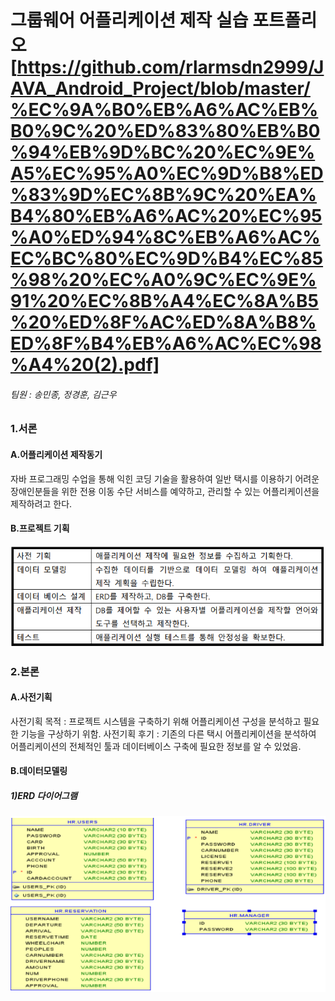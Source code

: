# 그룹웨어 어플리케이션 제작 실습 포트폴리오 [https://github.com/rlarmsdn2999/JAVA_Android_Project/blob/master/%EC%9A%B0%EB%A6%AC%EB%B0%9C%20%ED%83%80%EB%B0%94%EB%9D%BC%20%EC%9E%A5%EC%95%A0%EC%9D%B8%ED%83%9D%EC%8B%9C%20%EA%B4%80%EB%A6%AC%20%EC%95%A0%ED%94%8C%EB%A6%AC%EC%BC%80%EC%9D%B4%EC%85%98%20%EC%A0%9C%EC%9E%91%20%EC%8B%A4%EC%8A%B5%20%ED%8F%AC%ED%8A%B8%ED%8F%B4%EB%A6%AC%EC%98%A4%20(2).pdf]

###### 팀원 : 송민종, 정경훈, 김근우

### 1.서론
#### A.어플리케이션 제작동기
자바 프로그래밍 수업을 통해 익힌 코딩 기술을 활용하여 일반 택시를 이용하기 어려운 장애인분들을 위한 전용 이동 수단 서비스를 예약하고, 관리할 수 있는 어플리케이션을 제작하려고 한다.

#### B.프로젝트 기획
![1](images/1.PNG)


### 2.본론
#### A.사전기획
사전기획 목적 : 프로젝트 시스템을 구축하기 위해 어플리케이션 구성을 분석하고 필요한 기능을 구상하기 위함.
사전기획 후기 : 기존의 다른 택시 어플리케이션을 분석하여 어플리케이션의 전체적인 툴과 데이터베이스 구축에 필요한 정보를 알 수 있었음.

#### B.데이터모델링
##### 1)ERD 다이어그램
![2](images/2.PNG)
